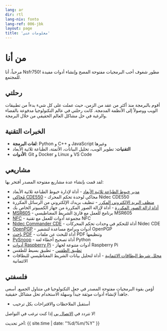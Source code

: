 ```yaml
---
lang: ar
dir: rtl
lang-niv: fonto
lang-ref: 006-jbk
layout: page
title: 'معلومات عني'
---
```


# من أنا

مرحباً، أنا Nsfr750! مطور شغوف أحب البرمجيات مفتوحة المصح وإنشاء أدوات مفيدة للمجتمع.

## رحلتي

أقوم بالبرمجة منذ أكثر من عقد من الزمن، حيث عملت على كل شيء بدءاً من تطبيقات الويب ووصولاً إلى الأنظمة المدمجة. كانت رحلتي في عالم التكنولوجيا مدفوعة بالفضاء والرغبة في حل مشاكل العالم الحقيقي من خلال البرمجة.

## الخبرات التقنية

- **لغات البرمجة**: Python و C++ و JavaScript وغيرها
- **التقنيات**: تطوير الويب، تحليل البيانات، الأتمتة، الطباعة ثلاثية الأبعاد
- **الأدوات**: Git و Docker و Linux و VS Code

## مشاريعي

لقد قمت بإنشاء عدة مشاريع مفتوحة المصدر أفتخر بها:

- [مدير خيوط الطباعة ثلاثية الأبعاد](https://github.com/Nsfr750/3D_Filament_Manager) - أداة لإدارة خيوط الطباعة ثلاثية الأبعاد
- [مُحاكي CDE550](https://github.com/Nsfr750/CDE550-sim) - محاكي لوحدة تحكم المحرك Nidec CDE550
- [منظف البريد الإلكتروني المكرر](https://github.com/Nsfr750/EmailDuplicateCleaner) - تنظيف بريدك الإلكتروني من الرسائل المكررة
- [أداة إزالة الصور المكررة](https://github.com/Nsfr750/Images-Deduplicator) - أداة لإزالة الصور المكررة من جهاز الكمبيوتر الخاص بك
- [MSR605](https://github.com/Nsfr750/MSR605) - برنامج للعمل مع قارئ الشريط المغناطيسي MSR605
- [NFC](https://github.com/Nsfr750/NFC) - مجموعة أدوات للعمل مع تقنية NFC
- [Nidec Commander CDE](https://github.com/Nsfr750/Nidec_CommanderCDE) - أداة للتحكم في وحدات تحكم المحركات Nidec CDE
- [OpenPGP](https://github.com/Nsfr750/OpenPGP) - أدوات وبرامج مساعدة لتشفير OpenPGP
- [باحث PDF](https://github.com/Nsfr750/PDF_Finder) - أداة للبحث عن ملفات PDF وتنظيمها
- [PySnoop](https://github.com/Nsfr750/PySnoop) - أداة تصحيح أخطاء لغة Python
- [أدوات Raspberry Pi](https://github.com/Nsfr750/raspy_utility) - أدوات متنوعة لجهاز Raspberry Pi
- [تطبيق الطقس](https://github.com/Nsfr750/weather) - تطبيق بسيط للطقس
- [محلل شريط البطاقات الائتمانية](https://github.com/Nsfr750/credit_card_stripe_parser) - أداة لتحليل بيانات الشريط المغناطيسي للبطاقات الائتمانية

## فلسفتي

أؤمن بقوة البرمجيات مفتوحة المصدر في جعل التكنولوجيا في متناول الجميع. أسعى جاهداً لإنشاء أدوات موثقة جيداً وسهلة الاستخدام تحل مشاكل حقيقية.
- أستقبل الملاحظات والاقتراحات بكل ترحيب

لا تتردد في [الاتصال بي](/contact) إذا كنت ترغب في التواصل!

آخر تحديث: {{ site.time | date: "%d/%m/%Y" }}
